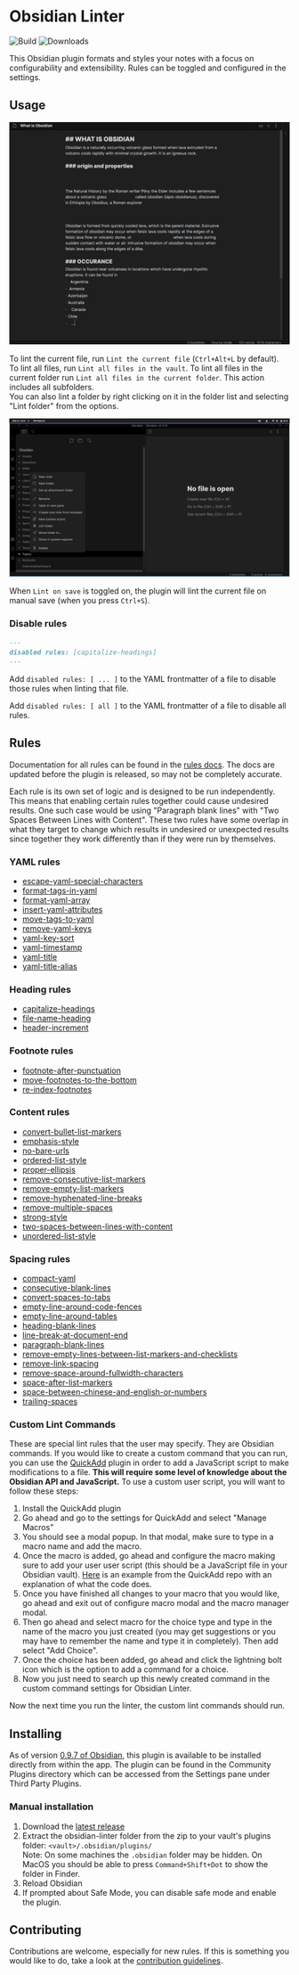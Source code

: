 <!--- This file was automatically generated. See docs.ts and *_template.md files for the source. -->
# Obsidian Linter

![Build](https://github.com/platers/obsidian-linter/actions/workflows/main.yml/badge.svg)
![Downloads](https://img.shields.io/github/downloads/platers/obsidian-linter/total)

This Obsidian plugin formats and styles your notes with a focus on configurability and extensibility.
Rules can be toggled and configured in the settings.

## Usage

![Demo](images/demo.gif)

To lint the current file, run `Lint the current file` (`Ctrl+Alt+L` by default).
To lint all files, run `Lint all files in the vault`.
To lint all files in the current folder run `Lint all files in the current folder`. This action includes all subfolders.  
You can also lint a folder by right clicking on it in the folder list and selecting "Lint folder" from the options.

![Lint folder contents](images/lintfolder.png)

When `Lint on save` is toggled on, the plugin will lint the current file on manual save (when you press `Ctrl+S`).

### Disable rules

```markdown
---
disabled rules: [capitalize-headings]
---
```

Add `disabled rules: [ ... ]` to the YAML frontmatter of a file to disable those rules when linting that file.

Add `disabled rules: [ all ]` to the YAML frontmatter of a file to disable all rules.

## Rules

Documentation for all rules can be found in the [rules docs](https://github.com/platers/obsidian-linter/blob/master/docs/rules.md). The docs are updated before the plugin is released, so may not be completely accurate.

Each rule is its own set of logic and is designed to be run independently. This means that enabling certain rules together could cause undesired results. One such case would be using "Paragraph blank lines" with "Two Spaces Between Lines with Content". These two rules have some overlap in what they target to change which results in undesired or unexpected results since together they work differently than if they were run by themselves.


### YAML rules

- [escape-yaml-special-characters](https://github.com/platers/obsidian-linter/blob/master/docs/rules.md#escape-yaml-special-characters)
- [format-tags-in-yaml](https://github.com/platers/obsidian-linter/blob/master/docs/rules.md#format-tags-in-yaml)
- [format-yaml-array](https://github.com/platers/obsidian-linter/blob/master/docs/rules.md#format-yaml-array)
- [insert-yaml-attributes](https://github.com/platers/obsidian-linter/blob/master/docs/rules.md#insert-yaml-attributes)
- [move-tags-to-yaml](https://github.com/platers/obsidian-linter/blob/master/docs/rules.md#move-tags-to-yaml)
- [remove-yaml-keys](https://github.com/platers/obsidian-linter/blob/master/docs/rules.md#remove-yaml-keys)
- [yaml-key-sort](https://github.com/platers/obsidian-linter/blob/master/docs/rules.md#yaml-key-sort)
- [yaml-timestamp](https://github.com/platers/obsidian-linter/blob/master/docs/rules.md#yaml-timestamp)
- [yaml-title](https://github.com/platers/obsidian-linter/blob/master/docs/rules.md#yaml-title)
- [yaml-title-alias](https://github.com/platers/obsidian-linter/blob/master/docs/rules.md#yaml-title-alias)

### Heading rules

- [capitalize-headings](https://github.com/platers/obsidian-linter/blob/master/docs/rules.md#capitalize-headings)
- [file-name-heading](https://github.com/platers/obsidian-linter/blob/master/docs/rules.md#file-name-heading)
- [header-increment](https://github.com/platers/obsidian-linter/blob/master/docs/rules.md#header-increment)

### Footnote rules

- [footnote-after-punctuation](https://github.com/platers/obsidian-linter/blob/master/docs/rules.md#footnote-after-punctuation)
- [move-footnotes-to-the-bottom](https://github.com/platers/obsidian-linter/blob/master/docs/rules.md#move-footnotes-to-the-bottom)
- [re-index-footnotes](https://github.com/platers/obsidian-linter/blob/master/docs/rules.md#re-index-footnotes)

### Content rules

- [convert-bullet-list-markers](https://github.com/platers/obsidian-linter/blob/master/docs/rules.md#convert-bullet-list-markers)
- [emphasis-style](https://github.com/platers/obsidian-linter/blob/master/docs/rules.md#emphasis-style)
- [no-bare-urls](https://github.com/platers/obsidian-linter/blob/master/docs/rules.md#no-bare-urls)
- [ordered-list-style](https://github.com/platers/obsidian-linter/blob/master/docs/rules.md#ordered-list-style)
- [proper-ellipsis](https://github.com/platers/obsidian-linter/blob/master/docs/rules.md#proper-ellipsis)
- [remove-consecutive-list-markers](https://github.com/platers/obsidian-linter/blob/master/docs/rules.md#remove-consecutive-list-markers)
- [remove-empty-list-markers](https://github.com/platers/obsidian-linter/blob/master/docs/rules.md#remove-empty-list-markers)
- [remove-hyphenated-line-breaks](https://github.com/platers/obsidian-linter/blob/master/docs/rules.md#remove-hyphenated-line-breaks)
- [remove-multiple-spaces](https://github.com/platers/obsidian-linter/blob/master/docs/rules.md#remove-multiple-spaces)
- [strong-style](https://github.com/platers/obsidian-linter/blob/master/docs/rules.md#strong-style)
- [two-spaces-between-lines-with-content](https://github.com/platers/obsidian-linter/blob/master/docs/rules.md#two-spaces-between-lines-with-content)
- [unordered-list-style](https://github.com/platers/obsidian-linter/blob/master/docs/rules.md#unordered-list-style)

### Spacing rules

- [compact-yaml](https://github.com/platers/obsidian-linter/blob/master/docs/rules.md#compact-yaml)
- [consecutive-blank-lines](https://github.com/platers/obsidian-linter/blob/master/docs/rules.md#consecutive-blank-lines)
- [convert-spaces-to-tabs](https://github.com/platers/obsidian-linter/blob/master/docs/rules.md#convert-spaces-to-tabs)
- [empty-line-around-code-fences](https://github.com/platers/obsidian-linter/blob/master/docs/rules.md#empty-line-around-code-fences)
- [empty-line-around-tables](https://github.com/platers/obsidian-linter/blob/master/docs/rules.md#empty-line-around-tables)
- [heading-blank-lines](https://github.com/platers/obsidian-linter/blob/master/docs/rules.md#heading-blank-lines)
- [line-break-at-document-end](https://github.com/platers/obsidian-linter/blob/master/docs/rules.md#line-break-at-document-end)
- [paragraph-blank-lines](https://github.com/platers/obsidian-linter/blob/master/docs/rules.md#paragraph-blank-lines)
- [remove-empty-lines-between-list-markers-and-checklists](https://github.com/platers/obsidian-linter/blob/master/docs/rules.md#remove-empty-lines-between-list-markers-and-checklists)
- [remove-link-spacing](https://github.com/platers/obsidian-linter/blob/master/docs/rules.md#remove-link-spacing)
- [remove-space-around-fullwidth-characters](https://github.com/platers/obsidian-linter/blob/master/docs/rules.md#remove-space-around-fullwidth-characters)
- [space-after-list-markers](https://github.com/platers/obsidian-linter/blob/master/docs/rules.md#space-after-list-markers)
- [space-between-chinese-and-english-or-numbers](https://github.com/platers/obsidian-linter/blob/master/docs/rules.md#space-between-chinese-and-english-or-numbers)
- [trailing-spaces](https://github.com/platers/obsidian-linter/blob/master/docs/rules.md#trailing-spaces)


### Custom Lint Commands

These are special lint rules that the user may specify. They are Obsidian commands. If you would like to create a custom command that you can run, you can use the [QuickAdd](https://github.com/chhoumann/quickadd) plugin in order to add a JavaScript script to make modifications to a file. **This will require some level of knowledge about the Obsidian API and JavaScript.** To use a custom user script, you will want to follow these steps:

1. Install the QuickAdd plugin
2. Go ahead and go to the settings for QuickAdd and select "Manage Macros"
3. You should see a modal popup. In that modal, make sure to type in a macro name and add the macro.
4. Once the macro is added, go ahead and configure the macro making sure to add your user user script (this should be a JavaScript file in your Obsidian vault). [Here](https://github.com/chhoumann/quickadd/blob/master/docs/Examples/Macro_LogBookToDailyJournal.md) is an example from the QuickAdd repo with an explanation of what the code does.
5. Once you have finished all changes to your macro that you would like, go ahead and exit out of configure macro modal and the macro manager modal.
6. Then go ahead and select macro for the choice type and type in the name of the macro you just created (you may get suggestions or you may have to remember the name and type it in completely). Then add select "Add Choice".
7. Once the choice has been added, go ahead and click the lightning bolt icon which is the option to add a command for a choice.
8. Now you just need to search up this newly created command in the custom command settings for Obsidian Linter.

Now the next time you run the linter, the custom lint commands should run.

## Installing

As of version [0.9.7 of Obsidian](https://forum.obsidian.md/t/obsidian-release-v0-9-7-insider-build/7628), this plugin is available to be installed directly from within the app. The plugin can be found in the Community Plugins directory which can be accessed from the Settings pane under Third Party Plugins.

### Manual installation

1. Download the [latest release](https://github.com/platers/obsidian-linter/releases/latest)
1. Extract the obsidian-linter folder from the zip to your vault's plugins folder: `<vault>/.obsidian/plugins/`  
Note: On some machines the `.obsidian` folder may be hidden. On MacOS you should be able to press `Command+Shift+Dot` to show the folder in Finder.
1. Reload Obsidian
1. If prompted about Safe Mode, you can disable safe mode and enable the plugin.

## Contributing

Contributions are welcome, especially for new rules. If this is something you would like to do, take a look at the
[contribution guidelines](CONTRIBUTING.md).
